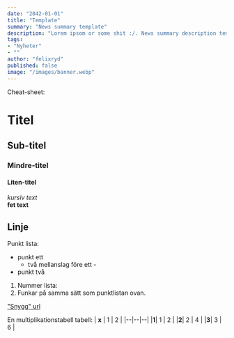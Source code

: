 ```yaml
---
date: "2042-01-01"
title: "Template"
summary: "News summary template"
description: "Lorem ipsom or some shit :/. News summary description template"
tags:
- "Nyheter"
- ""
author: "felixryd"
published: false
image: "/images/banner.webp"
---
```


Cheat-sheet:

# Titel
## Sub-titel
### Mindre-titel
#### Liten-titel

*kursiv text*  
**fet text**  


Linje
---

Punkt lista:
- punkt ett
  - två mellanslag före ett -
- punkt två

1. Nummer lista:
2. Funkar på samma sätt som punktlistan ovan.

["Snygg" url](https://asgard.sc)

En multiplikationstabell tabell:
| **x** | 1 | 2 |
|--|--|--|
|**1**| 1 | 2 |
|**2**| 2 | 4 |
|**3**| 3 | 6 |
